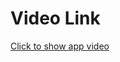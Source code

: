 # Video Link
[Click to show app video](https://drive.google.com/file/d/1TA96BuODmxrGs4hq3P4diCCWIHtP4Va-/view?usp=sharing)
